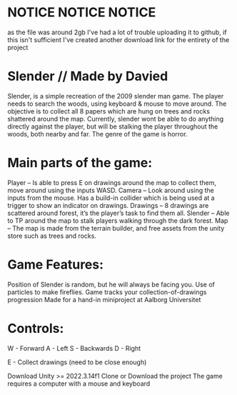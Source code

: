 # NOTICE NOTICE NOTICE 
as the file was around 2gb I've had a lot of trouble uploading it to github, if this isn't sufficient I've created another download link for the entirety of the project

# Slender // Made by Davied

Slender, is a simple recreation of the 2009 slender man game. The player needs to search the woods, using keyboard & mouse to move around. The objective is to collect all 8 papers which are hung on trees and rocks shattered around the map. Currently, slender wont be able to do anything directly against the player, but will be stalking the player throughout the woods, both nearby and far. The genre of the game is horror.

# Main parts of the game: 
Player – Is able to press E on drawings around the map to collect them, move around using the inputs WASD. Camera – Look around using the inputs from the mouse. Has a build-in collider which is being used at a trigger to show an indicator on drawings. Drawings – 8 drawings are scattered around forest, it’s the player’s task to find them all. Slender – Able to TP around the map to stalk players walking through the dark forest. Map – The map is made from the terrain builder, and free assets from the unity store such as trees and rocks.

# Game Features:

Position of Slender is random, but he will always be facing you.
Use of particles to make fireflies.
Game tracks your collection-of-drawings progression
Made for a hand-in miniproject at Aalborg Universitet

# Controls:

W - Forward A - Left S - Backwards D - Right

E - Collect drawings (need to be close enough)

Download Unity >= 2022.3.14f1 Clone or Download the project The game requires a computer with a mouse and keyboard
